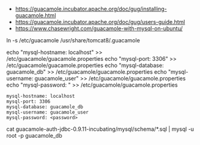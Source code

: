 * https://guacamole.incubator.apache.org/doc/gug/installing-guacamole.html
* https://guacamole.incubator.apache.org/doc/gug/users-guide.html
* https://www.chasewright.com/guacamole-with-mysql-on-ubuntu/

ln -s /etc/guacamole /usr/share/tomcat8/.guacamole
 
echo "mysql-hostname: localhost" >> /etc/guacamole/guacamole.properties
echo "mysql-port: 3306" >> /etc/guacamole/guacamole.properties
echo "mysql-database: guacamole_db" >> /etc/guacamole/guacamole.properties
echo "mysql-username: guacamole_user" >> /etc/guacamole/guacamole.properties
echo "mysql-password: <password>" >> /etc/guacamole/guacamole.properties
```
mysql-hostname: localhost
mysql-port: 3306
mysql-database: guacamole_db
mysql-username: guacamole_user
mysql-password: <password>
```
 
cat guacamole-auth-jdbc-0.9.11-incubating/mysql/schema/*.sql | mysql -u root -p<password> guacamole_db
